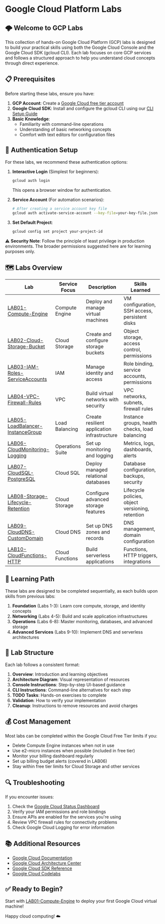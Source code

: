 # Google Cloud Platform Labs

## 🌩️ Welcome to GCP Labs

This collection of hands-on Google Cloud Platform (GCP) labs is designed to build your practical skills using both the Google Cloud Console and the Google Cloud SDK (gcloud CLI). Each lab focuses on core GCP services and follows a structured approach to help you understand cloud concepts through direct experience.

## 📋 Prerequisites

Before starting these labs, ensure you have:

1. **GCP Account**: Create a [Google Cloud free tier account](https://cloud.google.com/free)
2. **Google Cloud SDK**: Install and configure the gcloud CLI using our [CLI Setup Guide](../CLI-Setup.md)
3. **Basic Knowledge**:
   - Familiarity with command-line operations
   - Understanding of basic networking concepts
   - Comfort with text editors for configuration files

## 🔑 Authentication Setup

For these labs, we recommend these authentication options:

1. **Interactive Login** (Simplest for beginners):
   ```bash
   gcloud auth login
   ```
   This opens a browser window for authentication.

2. **Service Account** (For automation scenarios):
   ```bash
   # After creating a service account key file
   gcloud auth activate-service-account --key-file=your-key-file.json
   ```

3. **Set Default Project**:
   ```bash
   gcloud config set project your-project-id
   ```

⚠️ **Security Note**: Follow the principle of least privilege in production environments. The broader permissions suggested here are for learning purposes only.

## 🗺️ Labs Overview

| Lab | Service Focus | Description | Skills Learned |
|-----|---------------|-------------|----------------|
| [LAB01-Compute-Engine](./LAB01-Compute-Engine/) | Compute Engine | Deploy and manage virtual machines | VM configuration, SSH access, persistent disks |
| [LAB02-Cloud-Storage-Bucket](./LAB02-Cloud-Storage-Bucket/) | Cloud Storage | Create and configure storage buckets | Object storage, access control, permissions |
| [LAB03-IAM-Roles-ServiceAccounts](./LAB03-IAM-Roles-ServiceAccounts/) | IAM | Manage identity and access | Role binding, service accounts, permissions |
| [LAB04-VPC-Firewall-Rules](./LAB04-VPC-Firewall-Rules/) | VPC | Build virtual networks with security | VPC networks, subnets, firewall rules |
| [LAB05-LoadBalancer-InstanceGroup](./LAB05-LoadBalancer-InstanceGroup/) | Load Balancing | Create resilient application infrastructure | Instance groups, health checks, load balancing |
| [LAB06-CloudMonitoring-Logging](./LAB06-CloudMonitoring-Logging/) | Operations Suite | Set up monitoring and logging | Metrics, logs, dashboards, alerts |
| [LAB07-CloudSQL-PostgreSQL](./LAB07-CloudSQL-PostgreSQL/) | Cloud SQL | Deploy managed relational databases | Database configuration, backups, security |
| [LAB08-Storage-Lifecycle-Retention](./LAB08-Storage-Lifecycle-Retention/) | Cloud Storage | Configure advanced storage features | Lifecycle policies, object versioning, retention |
| [LAB09-CloudDNS-CustomDomain](./LAB09-CloudDNS-CustomDomain/) | Cloud DNS | Set up DNS zones and records | DNS management, domain configuration |
| [LAB10-CloudFunctions-HTTP](./LAB10-CloudFunctions-HTTP/) | Cloud Functions | Build serverless applications | Functions, HTTP triggers, integrations |

## 🚶 Learning Path

These labs are designed to be completed sequentially, as each builds upon skills from previous labs:

1. **Foundation** (Labs 1-3): Learn core compute, storage, and identity concepts
2. **Networking** (Labs 4-5): Build and scale application infrastructures
3. **Operations** (Labs 6-8): Master monitoring, databases, and advanced storage
4. **Advanced Services** (Labs 9-10): Implement DNS and serverless architectures

## 📝 Lab Structure

Each lab follows a consistent format:

1. **Overview**: Introduction and learning objectives
2. **Architecture Diagram**: Visual representation of resources
3. **Console Instructions**: Step-by-step UI-based guidance
4. **CLI Instructions**: Command-line alternatives for each step
5. **TODO Tasks**: Hands-on exercises to complete
6. **Validation**: How to verify your implementation
7. **Cleanup**: Instructions to remove resources and avoid charges

## 💰 Cost Management

Most labs can be completed within the Google Cloud Free Tier limits if you:

- Delete Compute Engine instances when not in use
- Use e2-micro instances when possible (included in free tier)
- Monitor your billing dashboard regularly
- Set up billing budget alerts (covered in LAB06)
- Stay within free tier limits for Cloud Storage and other services

## 🔍 Troubleshooting

If you encounter issues:

1. Check the [Google Cloud Status Dashboard](https://status.cloud.google.com/)
2. Verify your IAM permissions and role bindings
3. Ensure APIs are enabled for the services you're using
4. Review VPC firewall rules for connectivity problems
5. Check Google Cloud Logging for error information

## 📚 Additional Resources

- [Google Cloud Documentation](https://cloud.google.com/docs)
- [Google Cloud Architecture Center](https://cloud.google.com/architecture)
- [Google Cloud SDK Reference](https://cloud.google.com/sdk/gcloud/reference)
- [Google Cloud Codelabs](https://codelabs.developers.google.com/?cat=cloud)

## ✅ Ready to Begin?

Start with [LAB01-Compute-Engine](./LAB01-Compute-Engine/) to deploy your first Google Cloud virtual machine!

Happy cloud computing! ☁️ 